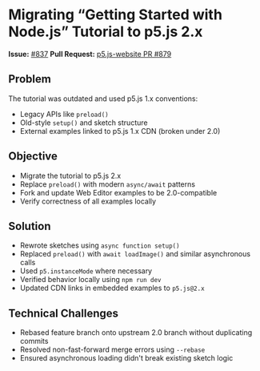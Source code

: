 # Migrating “Getting Started with Node.js” Tutorial to p5.js 2.x

**Issue:** [#837](https://github.com/processing/p5.js-website/issues/837)
**Pull Request:** [p5.js-website PR #879](https://github.com/processing/p5.js-website/pull/879)

## Problem

The tutorial was outdated and used p5.js 1.x conventions:

* Legacy APIs like `preload()`
* Old-style `setup()` and sketch structure
* External examples linked to p5.js 1.x CDN (broken under 2.0)

## Objective

* Migrate the tutorial to p5.js 2.x
* Replace `preload()` with modern `async/await` patterns
* Fork and update Web Editor examples to be 2.0-compatible
* Verify correctness of all examples locally

## Solution

* Rewrote sketches using `async function setup()`
* Replaced `preload()` with `await loadImage()` and similar asynchronous calls
* Used `p5.instanceMode` where necessary
* Verified behavior locally using `npm run dev`
* Updated CDN links in embedded examples to `p5.js@2.x`

## Technical Challenges

* Rebased feature branch onto upstream 2.0 branch without duplicating commits
* Resolved non-fast-forward merge errors using `--rebase`
* Ensured asynchronous loading didn't break existing sketch logic

